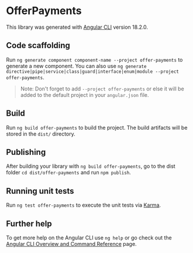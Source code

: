 # OfferPayments

This library was generated with [Angular CLI](https://github.com/angular/angular-cli) version 18.2.0.

## Code scaffolding

Run `ng generate component component-name --project offer-payments` to generate a new component. You can also use `ng generate directive|pipe|service|class|guard|interface|enum|module --project offer-payments`.
> Note: Don't forget to add `--project offer-payments` or else it will be added to the default project in your `angular.json` file. 

## Build

Run `ng build offer-payments` to build the project. The build artifacts will be stored in the `dist/` directory.

## Publishing

After building your library with `ng build offer-payments`, go to the dist folder `cd dist/offer-payments` and run `npm publish`.

## Running unit tests

Run `ng test offer-payments` to execute the unit tests via [Karma](https://karma-runner.github.io).

## Further help

To get more help on the Angular CLI use `ng help` or go check out the [Angular CLI Overview and Command Reference](https://angular.dev/tools/cli) page.

